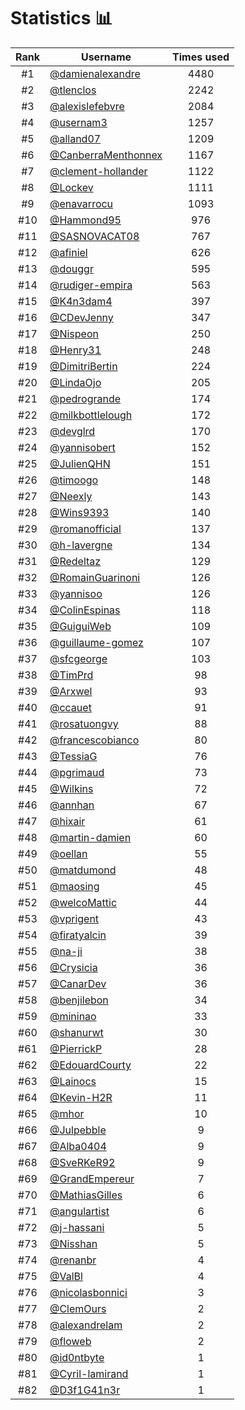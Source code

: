 # Statistics 📊

|Rank|Username|Times used|
:--------:|--------|:--------:|
|#1|[@damienalexandre](https://github.com/damienalexandre)|4480|
|#2|[@tlenclos](https://github.com/tlenclos)|2242|
|#3|[@alexislefebvre](https://github.com/alexislefebvre)|2084|
|#4|[@usernam3](https://github.com/usernam3)|1257|
|#5|[@alland07](https://github.com/alland07)|1209|
|#6|[@CanberraMenthonnex](https://github.com/CanberraMenthonnex)|1167|
|#7|[@clement-hollander](https://github.com/clement-hollander)|1122|
|#8|[@Lockev](https://github.com/Lockev)|1111|
|#9|[@enavarrocu](https://github.com/enavarrocu)|1093|
|#10|[@Hammond95](https://github.com/Hammond95)|976|
|#11|[@SASNOVACAT08](https://github.com/SASNOVACAT08)|767|
|#12|[@afiniel](https://github.com/afiniel)|626|
|#13|[@douggr](https://github.com/douggr)|595|
|#14|[@rudiger-empira](https://github.com/rudiger-empira)|563|
|#15|[@K4n3dam4](https://github.com/K4n3dam4)|397|
|#16|[@CDevJenny](https://github.com/CDevJenny)|347|
|#17|[@Nispeon](https://github.com/Nispeon)|250|
|#18|[@Henry31](https://github.com/Henry31)|248|
|#19|[@DimitriBertin](https://github.com/DimitriBertin)|224|
|#20|[@LindaOjo](https://github.com/LindaOjo)|205|
|#21|[@pedrogrande](https://github.com/pedrogrande)|174|
|#22|[@milkbottlelough](https://github.com/milkbottlelough)|172|
|#23|[@devglrd](https://github.com/devglrd)|170|
|#24|[@yannisobert](https://github.com/yannisobert)|152|
|#25|[@JulienQHN](https://github.com/JulienQHN)|151|
|#26|[@timoogo](https://github.com/timoogo)|148|
|#27|[@Neexly](https://github.com/Neexly)|143|
|#28|[@Wins9393](https://github.com/Wins9393)|140|
|#29|[@romanofficial](https://github.com/romanofficial)|137|
|#30|[@h-lavergne](https://github.com/h-lavergne)|134|
|#31|[@Redeltaz](https://github.com/Redeltaz)|129|
|#32|[@RomainGuarinoni](https://github.com/RomainGuarinoni)|126|
|#33|[@yannisoo](https://github.com/yannisoo)|126|
|#34|[@ColinEspinas](https://github.com/ColinEspinas)|118|
|#35|[@GuiguiWeb](https://github.com/GuiguiWeb)|109|
|#36|[@guillaume-gomez](https://github.com/guillaume-gomez)|107|
|#37|[@sfcgeorge](https://github.com/sfcgeorge)|103|
|#38|[@TimPrd](https://github.com/TimPrd)|98|
|#39|[@Arxwel](https://github.com/Arxwel)|93|
|#40|[@ccauet](https://github.com/ccauet)|91|
|#41|[@rosatuongvy](https://github.com/rosatuongvy)|88|
|#42|[@francescobianco](https://github.com/francescobianco)|80|
|#43|[@TessiaG](https://github.com/TessiaG)|76|
|#44|[@pgrimaud](https://github.com/pgrimaud)|73|
|#45|[@Wilkins](https://github.com/Wilkins)|72|
|#46|[@annhan](https://github.com/annhan)|67|
|#47|[@hixair](https://github.com/hixair)|61|
|#48|[@martin-damien](https://github.com/martin-damien)|60|
|#49|[@oellan](https://github.com/oellan)|55|
|#50|[@matdumond](https://github.com/matdumond)|48|
|#51|[@maosing](https://github.com/maosing)|45|
|#52|[@welcoMattic](https://github.com/welcoMattic)|44|
|#53|[@vprigent](https://github.com/vprigent)|43|
|#54|[@firatyalcin](https://github.com/firatyalcin)|39|
|#55|[@na-ji](https://github.com/na-ji)|38|
|#56|[@Crysicia](https://github.com/Crysicia)|36|
|#57|[@CanarDev](https://github.com/CanarDev)|36|
|#58|[@benjilebon](https://github.com/benjilebon)|34|
|#59|[@mininao](https://github.com/mininao)|33|
|#60|[@shanurwt](https://github.com/shanurwt)|30|
|#61|[@PierrickP](https://github.com/PierrickP)|28|
|#62|[@EdouardCourty](https://github.com/EdouardCourty)|22|
|#63|[@Lainocs](https://github.com/Lainocs)|15|
|#64|[@Kevin-H2R](https://github.com/Kevin-H2R)|11|
|#65|[@mhor](https://github.com/mhor)|10|
|#66|[@Julpebble](https://github.com/Julpebble)|9|
|#67|[@Alba0404](https://github.com/Alba0404)|9|
|#68|[@SveRKeR92](https://github.com/SveRKeR92)|9|
|#69|[@GrandEmpereur](https://github.com/GrandEmpereur)|7|
|#70|[@MathiasGilles](https://github.com/MathiasGilles)|6|
|#71|[@angulartist](https://github.com/angulartist)|6|
|#72|[@j-hassani](https://github.com/j-hassani)|5|
|#73|[@Nisshan](https://github.com/Nisshan)|5|
|#74|[@renanbr](https://github.com/renanbr)|4|
|#75|[@ValBl](https://github.com/ValBl)|4|
|#76|[@nicolasbonnici](https://github.com/nicolasbonnici)|3|
|#77|[@ClemOurs](https://github.com/ClemOurs)|2|
|#78|[@alexandrelam](https://github.com/alexandrelam)|2|
|#79|[@floweb](https://github.com/floweb)|2|
|#80|[@id0ntbyte](https://github.com/id0ntbyte)|1|
|#81|[@Cyril-lamirand](https://github.com/Cyril-lamirand)|1|
|#82|[@D3f1G41n3r](https://github.com/D3f1G41n3r)|1|
